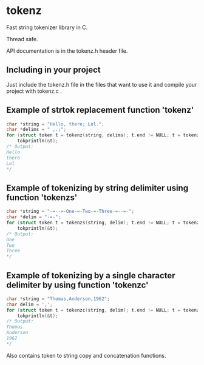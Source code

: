 tokenz
======

Fast string tokenizer library in C.

Thread safe.

API documentation is in the tokenz.h header file.

Including in your project
-------------------------
Just include the tokenz.h file in the files that want to use it and compile your project with tokenz.c .

Example of strtok replacement function 'tokenz'
-----------------------------------------------
```c
char *string = "Hello, there; Lol.";
char *delims = " ,.;";
for (struct token t = tokenz(string, delims); t.end != NULL; t = tokenz(t.end, delims))
    tokprintln(&t);
/* Output:
Hello
there
Lol
*/
```

Example of tokenizing by string delimiter using function 'tokenzs'
------------------------------------------------------------------
```c
char *string = "-=--=-One-=-Two-=-Three-=--=-";
char *delim = "-=-";
for (struct token t = tokenzs(string, delim); t.end != NULL; t = tokenzs(t.end, delim))
    tokprintln(&t);
/* Output:
One
Two
Three
*/
```

Example of tokenizing by a single character delimiter by using function 'tokenzc'
---------------------------------------------------------------------------------
```c
char *string = "Thomas,Anderson,1962";
char delim = ',';
for (struct token t = tokenzc(string, delim); t.end != NULL; t = tokenzc(t.end, delim))
    tokprintln(&t);
/* Output:
Thomas
Anderson
1962
*/
```

Also contains token to string copy and concatenation functions.

